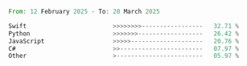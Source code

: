 <!--START_SECTION:Languages-->

```rust
From: 12 February 2025 - To: 20 March 2025

Swift                        >>>>>>>>-----------------   32.71 %
Python                       >>>>>>>------------------   26.42 %
JavaScript                   >>>>>--------------------   20.76 %
C#                           >>-----------------------   07.97 %
Other                        >------------------------   05.97 %
```

<!--END_SECTION:Languages-->
